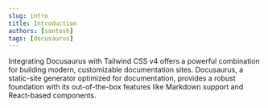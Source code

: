 ```yaml
---
slug: intro
title: Introduction
authors: [santosh]
tags: [docusaurus]
---
```

<!-- truncate -->

Integrating Docusaurus with Tailwind CSS v4 offers a powerful combination for building modern, customizable documentation sites. Docusaurus, a static-site generator optimized for documentation, provides a robust foundation with its out-of-the-box features like Markdown support and React-based components.

